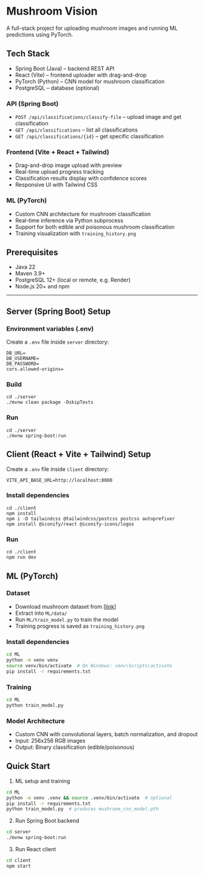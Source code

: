 # Mushroom Vision

A full-stack project for uploading mushroom images and running ML predictions using PyTorch.

## Tech Stack
- Spring Boot (Java) – backend REST API
- React (Vite) – frontend uploader with drag-and-drop
- PyTorch (Python) – CNN model for mushroom classification
- PostgreSQL – database (optional)


### API (Spring Boot)
- `POST /api/classifications/classify-file` – upload image and get classification
- `GET /api/classifications` – list all classifications
- `GET /api/classifications/{id}` – get specific classification

### Frontend (Vite + React + Tailwind)
- Drag-and-drop image upload with preview
- Real-time upload progress tracking
- Classification results display with confidence scores
- Responsive UI with Tailwind CSS

### ML (PyTorch)
- Custom CNN architecture for mushroom classification
- Real-time inference via Python subprocess
- Support for both edible and poisonous mushroom classification
- Training visualization with `training_history.png`

## Prerequisites
- Java 22
- Maven 3.9+
- PostgreSQL 12+ (local or remote, e.g. Render)
- Node.js 20+ and npm

---

## Server (Spring Boot) Setup


### Environment variables (.env)

Create a `.env` file inside `server` directory:

```
DB_URL=
DB_USERNAME=
DB_PASSWORD=
cors.allowed-origins=
```

### Build
```
cd ./server
./mvnw clean package -DskipTests
```

### Run 
```
cd ./server
./mvnw spring-boot:run
```


## Client (React + Vite + Tailwind) Setup

Create a `.env` file inside `client` directory:

```
VITE_API_BASE_URL=http://localhost:8080
```

### Install dependencies
```
cd ./client
npm install
npm i -D tailwindcss @tailwindcss/postcss postcss autoprefixer
npm install @iconify/react @iconify-icons/logos
```

### Run
```
cd ./client
npm run dev
```

## ML (PyTorch)
### Dataset
- Download mushroom dataset from [[link](https://www.kaggle.com/datasets/marcosvolpato/edible-and-poisonous-fungi?resource=download)]
- Extract into `ML/data/`
- Run `ML/train_model.py` to train the model
- Training progress is saved as `training_history.png`

### Install dependencies
```bash
cd ML
python -m venv venv
source venv/bin/activate  # On Windows: venv\Scripts\activate
pip install -r requirements.txt
```

### Training
```bash
cd ML
python train_model.py
```

### Model Architecture
- Custom CNN with convolutional layers, batch normalization, and dropout
- Input: 256x256 RGB images
- Output: Binary classification (edible/poisonous)

## Quick Start

1) ML setup and training
```bash
cd ML
python -m venv .venv && source .venv/bin/activate  # optional
pip install -r requirements.txt
python train_model.py  # produces mushroom_cnn_model.pth
```

2) Run Spring Boot backend
```bash
cd server
./mvnw spring-boot:run
```

3) Run React client
```bash
cd client
npm start
```
